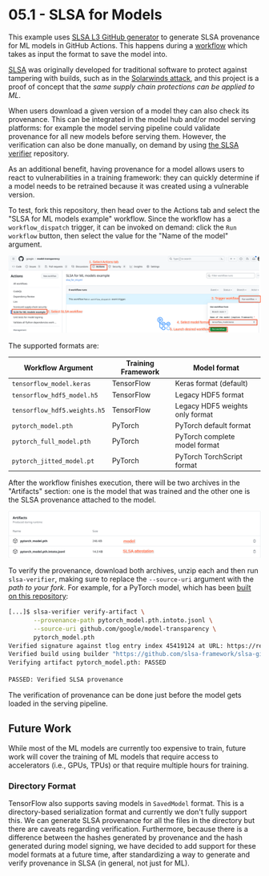 # 05.1 - SLSA for Models

This example uses [SLSA L3 GitHub generator][slsa-generator] to generate SLSA
provenance for ML models in GitHub Actions. This happens during a
[workflow][workflow] which takes as input the format to save the model into.

[SLSA][slsa] was originally developed for traditional software to protect
against tampering with builds, such as in the [Solarwinds attack][solarwinds],
and this project is a proof of concept that the _same supply chain protections
can be applied to ML_.

When users download a given version of a model they can also check its provenance.
This can be integrated in the model hub and/or model serving platforms: for example
the model serving pipeline could validate provenance for all new models before
serving them. However, the verification can also be done manually, on demand by
using [the SLSA verifier][slsa-verifier] repository.

As an additional benefit, having provenance for a model allows users to react
to vulnerabilities in a training framework: they can quickly determine if a
model needs to be retrained because it was created using a vulnerable version.

To test, fork this repository, then head over to the Actions tab and select the
"SLSA for ML models example" workflow. Since the workflow has a
`workflow_dispatch` trigger, it can be invoked on demand: click the `Run
workflow` button, then select the value for the "Name of the model" argument.

![Triggering a SLSA workflow](images/slsa_trigger.png)

The supported formats are:

| Workflow Argument            | Training Framework | Model format                    |
|------------------------------|--------------------|---------------------------------|
| `tensorflow_model.keras`     | TensorFlow         | Keras format (default)          |
| `tensorflow_hdf5_model.h5`   | TensorFlow         | Legacy HDF5 format              |
| `tensorflow_hdf5.weights.h5` | TensorFlow         | Legacy HDF5 weights only format |
| `pytorch_model.pth`          | PyTorch            | PyTorch default format          |
| `pytorch_full_model.pth`     | PyTorch            | PyTorch complete model format   |
| `pytorch_jitted_model.pt`    | PyTorch            | PyTorch TorchScript format      |

After the workflow finishes execution, there will be two archives in the
"Artifacts" section: one is the model that was trained and the other one is the
SLSA provenance attached to the model.

![Results of running a SLSA workflow](images/slsa_results.png)

To verify the provenance, download both archives, unzip each and then run
`slsa-verifier`, making sure to replace the `--source-uri` argument with the
_path to your fork_. For example, for a PyTorch model, which has been [built on
this repository](https://github.com/google/model-transparency/actions/runs/6646816974):

```bash
[...]$ slsa-verifier verify-artifact \
       --provenance-path pytorch_model.pth.intoto.jsonl \
       --source-uri github.com/google/model-transparency \
       pytorch_model.pth
Verified signature against tlog entry index 45419124 at URL: https://rekor.sigstore.dev/api/v1/log/entries/24296fb24b8ad77a98dd03d23a78657e7f1efd3d9bea6988abbf23a72290a4ec7dc35c9edeab7ee1
Verified build using builder "https://github.com/slsa-framework/slsa-github-generator/.github/workflows/generator_generic_slsa3.yml@refs/tags/v1.9.0" at commit ac26cbf66849cfec6f29747f4525180595c7eef0
Verifying artifact pytorch_model.pth: PASSED

PASSED: Verified SLSA provenance
```

The verification of provenance can be done just before the model gets loaded in
the serving pipeline.

## Future Work

While most of the ML models are currently too expensive to train, future work will
cover the training of ML models that require access to accelerators (i.e., GPUs, TPUs)
or that require multiple hours for training.

### Directory Format
TensorFlow also supports saving models in `SavedModel` format. This is
a directory-based serialization format and currently we don't fully support
this. We can generate SLSA provenance for all the files in the directory but
there are caveats regarding verification. Furthermore, because there is a
difference between the hashes generated by provenance and the hash generated
during model signing, we have decided to add support for these model formats at
a future time, after standardizing a way to generate and verify provenance in
SLSA (in general, not just for ML).

[slsa-generator]: https://github.com/slsa-framework/slsa-github-generator
[slsa-verifier]: https://github.com/slsa-framework/slsa-verifier/
[slsa]: https://slsa.dev
[solarwinds]: https://www.techtarget.com/whatis/feature/SolarWinds-hack-explained-Everything-you-need-to-know
[workflow]: https://github.com/google/model-transparency/blob/main/.github/workflows/slsa_for_ml.yml
